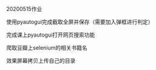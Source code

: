 20200515作业

使用pyautogui完成截取全屏并保存（需要加入弹框进行判定）

完成课上pyautogui打开网页搜索功能

爬取豆瓣上selenium的相关书籍名

效果屏幕拷贝上传自己的目录
